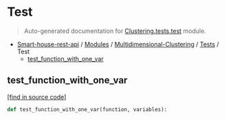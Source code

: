 # Test

> Auto-generated documentation for [Clustering.tests.test](..\..\..\Clustering\tests\test.py) module.

- [Smart-house-rest-api](..\..\README.md#description) / [Modules](..\..\MODULES.md#smart-house-rest-api-modules) / [Multidimensional-Clustering](..\index.md#multidimensional-clustering) / [Tests](index.md#tests) / Test
    - [test_function_with_one_var](#test_function_with_one_var)

## test_function_with_one_var

[[find in source code]](..\..\..\Clustering\tests\test.py#L10)

```python
def test_function_with_one_var(function, variables):
```
